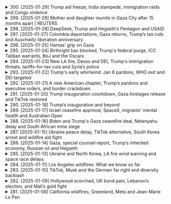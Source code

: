 <details>
<summary>300. [2025-01-29] Trump aid freeze, India stampede, immigration raids and Congo violence</summary><br>

<a href="https://www.youtube.com/watch?v=5HPCcpWwYb0" target="_blank">
    <img src="https://img.youtube.com/vi/5HPCcpWwYb0/maxresdefault.jpg" 
        alt="[Youtube]" width="200">
</a>

# Trump aid freeze, India stampede, immigration raids and Congo violence

### 文章重點整理

#### 1. 美國國際援助凍結影響
- **內容**：美國總統唐納德·特朗普下令停止大部分對外援助，導致緬甸泰國邊境為十萬難民提供醫療服務的中心於當週五關閉。
- **影響**：泰國官員被迫將病情最嚴重的患者轉移到其他設施。

#### 2. 美國邊境 immigration enforcement 加強
- **內容**：
  - 美國-immigration and Customs Enforcement (ICE) 的拘捕行動激增，每日拘捕人數達1,200人，為2024年平均值的近三倍。
  - 行動目標為有犯罪記錄的個人，但若在執法過程中遇到其他非法移民，也會一並拘押。
- **背景**：此政策㿠佛是特朗普政府加大邊境管控的一部分。

#### 3. 武器禁運致民主共和國剛果局勢緊張
- **內容**：
  - M23叛軍在民主共和國剛果東部城市戈馬機場發動突擊，控制該地點，威脅到人道救援物資輸送。
  - 此次行動為十年來最大規模的武力 escalation。
- **背景**：叛亂根源可追溯至盧旺達大屠殺及其對剛果礦產資源的爭奪。

#### 4. 經濟政策與金融市場反應
- **內容**：
  - 美聯儲（FED）密切關注特朗普政策對經濟的影響，特別是其移民和貿易政策可能對勞動力市場和整體經濟造成的限制。
- **焦點**：金融市場特別是債市投資者開始警惕特朗普政策的潛在衝擊。

#### 5. 國際援助與人道主義影響
- **內容**：
  - 美國決定停止大部分國際援助，導致多個國家的人道主義項目受阻。
  - 尤其是為緬甸難民所提供服務的機構被迫關閉，進一步加重當地醫療資源壓力。

#### 6. 盧旺達與剛果的邊境衝突
- **內容**：
  - 剛果政府指控盧旺達總統卡加梅支持M23叛軍，企圖通過代理戰爭來影響剛果政局。
  - 聯合國專家指出叛軍裝備包括先進導彈和電子幹擾設備，暗示有外部國家介入。
- **反應**：盧旺達政府否認指控，強調其政策為和平與安全。

#### 7. 紐約市 immigration raid 的視頻證據
- **內容**：
  - 移民局長克裏斯託弗·溫恩在X平臺上發布視頻，展示 Bronx 地區拘捕一名犯罪嫌疑人的經過。
  - 視頻展示了ICE行動的具體實況，引起移民權益團體的高度關注。

#### 8. 經濟 podcast 推薦
- **內容**：
  - 推薦收聽Reuters Econ World Podcast，探討 Wall Street債券市場如何制衡特朗普政策。
- **焦點**： bond vigilantes（債市監督者）的監督角色在當前政治經濟形勢下的重要性。

### 總結
本文主要圍繞美國政府近期的重大政策行動及其國際影響展開，涵蓋移民 enforcement、國際援助停止、邊境安全、剛果內戰等多個方面。文章強調了這些政策對人道主義、邊境管控、經濟市場以及國際關係的複雜影響。
</details>

<details>
<summary>299. [2025-01-28] Mother and daughter reunite in Gaza City after 15 months apart | REUTERS</summary><br>

<a href="https://www.youtube.com/watch?v=Ug_s55phSIY" target="_blank">
    <img src="https://img.youtube.com/vi/Ug_s55phSIY/maxresdefault.jpg" 
        alt="[Youtube]" width="200">
</a>

# Mother and daughter reunite in Gaza City after 15 months apart | REUTERS

### 小芻節整理

#### 1. 感情表達
- **對家人的思念**：強調對家人的思念之情，尤其是對 granddaughter 的牽掛，擔心她可能已經忘記自己。
- **對離開北地的悔恨**：表達了對離開北地前往南地的後悔，並希望能夠早日回歸。

#### 2. 生活狀況
- **流離失所**：目前居住在帳篷中，生活條件艱苦。
- **等待期間的煎熬**：花了15個月時間等待離開南地，過程中感到極度煎熬。

#### 3. 家庭與財產狀況
- **家宅完好**：雖然經歷了戰爭和破壞，但家宅仍然 intact。
- **家屬仍在北地**：家人、姐妹和其他親戚仍留在北地，等待團聚。

#### 4. 憃志因素
- **通信困難**：因缺乏互聯網等通訊設施，無法與 granddaughter 聯繫，增加了思念之苦。
- **對上帝的感恩**：雖然生活艱辛，但仍感恩家人的安全存活。

### 總結
文章主要表達了作者在戰亂中流離失所的痛苦與煎熬，尤其是對於家人和故土的思念。同時也反映了通信困難帶來的心靈孤寂，以及對上帝的虔誠感激之情。
</details>

<details>
<summary>298. [2025-01-28] DeepSeek, Trump and Hegseth’s Pentagon and USAID</summary><br>

<a href="https://www.youtube.com/watch?v=GtwxnpBFMN4" target="_blank">
    <img src="https://img.youtube.com/vi/GtwxnpBFMN4/maxresdefault.jpg" 
        alt="[Youtube]" width="200">
</a>

# DeepSeek, Trump and Hegseth’s Pentagon and USAID

### AI 技術突破與市場影響

- **深度求索（DeepSeek）的影響**  
    - 一家中國人工智慧startup發布了一系列AI模型，其性能在某些方面超越了OpenAI和Google等更大、資金更充裕的公司。
    - 使用低價 Nvidia GPU 和不足600萬美元的成本開發出高性能模型（如V3模型），挑戰了市場對高成本AI研發的傳統認知。
    - 促使Nvidia市值一天內蒸發5,400億美元，突顯了其在AI芯片領域的潛在風險。

- **美國政策動態**

  - **人事變動與軍事政策**  
      - 新任防長Pete T..Hex正式履職，強調內部文化改革，特別是在 다양성, 평등 및포용（DEI）方面。 
      - 表現出對陸軍少將General Brown的尊重，並未立即撤換其職務。
      - 宣布恢復因COVID-19指令牌除隊伍的士兵職位，展現了 administration 在人事政策上的保守姿態。

  - **外交與外援政策**  
      - 美國國際開發署（USAID）下令60名staff 暫時休假，警告員工需遵守「美國優先」政策，否則將面臨紀律處分。
      - 全球外援計劃被凍結，僅保留糧食緊急援助等少數豁免項目。
      - 以色列、埃及和外軍融資計劃獲得特赦，反映了外交策略的側重。

- **地緣政治與區域焦點**

  - **中東局勢**  
      - 一名沙特王子涉嫌在義大利謀殺案件引發國際關注，促使沙烏森交出其私人飛機供調查。
      - 羅馬警方正在搜查該王子位於羅馬的住所，事件可能對沙特與意大利關係造成影響。

- **其他要聞**

  - **遊戲開發**  
      - Reuter推出了一款模擬「舒適遊戲」的互動體驗，強調其輕鬆、_Constructive_ nature。
      - 研究指出，《舒適遊戲》有助於紓解壓力和焦慮，吸引了希望放鬆的玩家。

### 總結

深度求索的崛起挑戰了AI研發的成本結構，引發市場對科技巨頭的重新評估。美國行政當局在人事、外交和外援政策上的調整，凸顯了「美優先」戰略的具體落實方式。中東的外交危機則展示了地緣政治中的潛在風險，而舒適遊戲的文化現象則為數位娛樂提供了一個新方向。
</details>

<details>
<summary>297. [2025-01-27] Colombia deportations, Gaza returns, Trump’s tax cuts and Auschwitz liberation anniversary</summary><br>

<a href="https://www.youtube.com/watch?v=sxS-Pq_trIY" target="_blank">
    <img src="https://img.youtube.com/vi/sxS-Pq_trIY/maxresdefault.jpg" 
        alt="[Youtube]" width="200">
</a>

# Colombia deportations, Gaza returns, Trump’s tax cuts and Auschwitz liberation anniversary

### 美國與哥倫比亞貿易協議
- **背景**：美國威脅對哥倫比亞開徵懲罰性關稅，理由是其未能充分保護美國知識產權。
- **結果**：哥方同意修改法律並提升執法力度，雙方避免了 tariff 爭端。

### 美國共和黨稅改計畫
- **核心內容**：
  - 計劃延續2017年的 tax cuts，總成本估計超過4兆美元。
  - 包括取消小費、加班費及社會安全息金的納稅義務。
- **挑戰**：需籌措資金，可能涉及削減醫療icaid等社會支出，引發保守派內部分歧。

### 戴 IEntity 解放紀念
- **活動概況**：
  - 紀念會於80周年之際舉行，多位世界領導人出席。
  - 以色列總理缺席，因其擔心國際刑事法院的逮捕令。
  - 俄羅斯因烏克rai-war relations未受邀。
- **焦點**：倖存者將分享證詞，而非政客發表演講。

### 洛杉磯野火後續影響
- **問題**：
  - 火災導致大量房屋倒塌，擔心雨水攙雜 asbestos等有毒物質。
  - 居民面臨新的健康風險。

---

此整理涵蓋了國際貿易、稅改政策、歷史紀念及公共安全等多個方面。
</details>

<details>
<summary>296. [2025-01-25] Hamas’ grip on Gaza</summary><br>

<a href="https://www.youtube.com/watch?v=QywfoCDdbkw" target="_blank">
    <img src="https://img.youtube.com/vi/QywfoCDdbkw/maxresdefault.jpg" 
        alt="[Youtube]" width="200">
</a>

# Hamas’ grip on Gaza

### 小節一：以色列與沙特阿拉伯的關係及潛在影響

1. ** normalization prospects**: 
   - 以色列和沙特阿拉伯之間的正常化談判在2023年10月7日襲擊之前有所升溫，但該事件可能對這些談判產生了影響。雙方關係的發展將取決於美國新政府的外交策略，尤其是特朗普的行動。
   - 沙特阿拉伯支持建立一個巴勒斯坦國家，並將其作爲與以色列正常化的條件之一，這表明沙特在推動地區和平進程中的關鍵作用。

2. **地緣政治考量**:
   - 10月7日事件可能被視爲阻止以色列和沙特關係進一步發展的嘗試。該事件或許旨在保持巴勒斯坦問題在國際議程上的重要性。
   - 未來的進展將取決於特朗普政府的外交政策，特別是其與沙特阿拉伯的關係以及如何平衡各方利益。

### 小節二：加沙地帶的人道主義危機及重建挑戰

1. **人道主義援助**:
   - 每日約需600輛卡車運輸物資至加沙地帶以滿足基本需求。儘管聯合國和其他國際組織正在努力協調援助，但實際進展仍受限。
   - 在戰爭期間和之後，人道主義機構與哈馬斯的接觸持續進行，因爲沒有其他可行的選擇來確保援助到達需要的人手中。

2. **重建與治理**:
   - 重建加沙地帶無法繞開哈馬斯政府。國際社會承認這一點，並繼續與其合作以確保援助的有效分發。
   - 哈馬斯正在重組其力量，包括招募新成員以彌補戰爭中的損失，這可能影響未來的政治動態。

### 小節三：兩州解決方案的前景

1. **當前僵局**:
   - 以色列和加沙地帶的衝突雙方均拒絕接受兩國解決方案。目前的停火協議僅是暫時緩解緊張局勢，並未解決根本問題。
   - 兩國方案的實現似乎遙遙無期，除非出現重大外交突破或地區力量介入調解。

2. **外部勢力的角色**:
   - 美國和沙特阿拉伯在推動兩國解決方案方面扮演關鍵角色。美國的新政府將決定是否繼續支持該計劃，並如何與盟友協調行動。
   - 沙特的立場可能爲巴勒斯坦國家地位提供支持，但以色列對此表示反對，導致雙方關係緊張。

### 小節四：哈馬斯的現狀及其影響

1. **軍事和政治重組**:
   - 哈馬斯在戰爭中遭受重大損失後，正在招募新成員以恢復實力。這表明其意圖繼續抵抗，並可能對未來的地區穩定構成威脅。
   - 哈馬斯與國際組織的合作集中在人道主義援助的協調上，但其政治立場並未改變。

2. **加沙地帶的未來治理**:
   - 在缺乏明確政治解決方案的情況下，哈馬斯將繼續控制加沙地帶。任何重建努力都需要與其合作，這可能限制國際社會在該地區的影響力。
   - 哈馬斯與以色列及國際組織的關係將直接影響地區人道主義狀況和長期和平進程。

### 小節五：未來展望與關鍵因素

1. **美國新政府的作用**:
   - 特朗普的外交政策將成爲推動地區和解的關鍵。其與沙特阿拉伯的關係以及對巴勒斯坦問題的態度將決定未來的外交動向。
   - 美國可能需要在支持以色列安全需求與促進巴勒斯坦國家地位之間尋求平衡。

2. **國際社會的角色**:
   - 聯合國和其他國際組織將繼續在人道主義援助和調解衝突中發揮關鍵作用。其協調努力將直接影響加沙地帶的穩定與發展。
   - 歐盟、美國及其他第三方勢力需共同努力，推動地區和平進程，並確保人道主義需求得到滿足。

3. **潛在風險與挑戰**:
   - 如果以色列和沙特阿拉伯的正常化進程受阻，可能引發新的地區緊張局勢。同時，哈馬斯的持續抵抗可能導致加沙地帶的長期不穩定。
   - 兩國解決方案能否實現取決於各方是否願意進行妥協，並接受國際社會的調解。

### 總結

當前，以色列、沙特阿拉伯與巴勒斯坦之間的關係處於複雜而敏感的狀態。儘管存在人道主義危機和重建挑戰，但地區和平進程仍面臨諸多障礙。美國新政府的外交政策將是推動或阻礙這一進程的關鍵因素。只有通過多邊合作與國際協調，才能爲該地區帶來持久的和平與發展。
</details>

<details>
<summary>295. [2025-01-24] Birthright ban blocked, Trump's federal purge, ICC Taliban warrants, BoJ and the Oscars</summary><br>

<a href="https://www.youtube.com/watch?v=7nBTL-nmFWo" target="_blank">
    <img src="https://img.youtube.com/vi/7nBTL-nmFWo/maxresdefault.jpg" 
        alt="[Youtube]" width="200">
</a>

# Birthright ban blocked, Trump's federal purge, ICC Taliban warrants, BoJ and the Oscars

### 經濟與政治

- **貿易威脅與反應**  
  - 加拿大因美國總統特朗普的貿易威脅和將加拿大形容為「第51州」的言論，激發了國內民族主義情緒。  
  - 一名創業者設計了一頂印有「加拿大不容出售（Canada is not for sale）」字樣的帽子，銷售量達到數萬頂。

### 法律與司法

- **國際刑事法院發出逮捕令**  
  - 國際刑事法院（ICC）檢察官申請逮捕塔利班兩名領導人，指控他們自2021年阿富汗被塔利班接管後，涉嫌犯下針對女性和兒童的迫害罪行。  
  - 此為 ICC 18年調查以來首次公開尋求逮捕令，焦點放在性別迫害上，特別是針對婦女和女孩的犯罪。

### 文化與娛樂

- **奧斯卡提名**  
  - 西班牙語音樂電影《艾米麗婭》（Amelia）領跑，共獲得13項提名。  
  - 其他獲獎影片包括《悲慘世界》和《醜聞》，各獲10項提名。  
  - 尼可ôle·基德曼和安吉妮拉·朱利因主演的電影未入圍而被視為重大遺珠。

- **Netflix與奧斯卡**  
  - Netflix尚未贏得最佳影片獎，過去曾有《羅馬》和《愛爾蘭人》等作品入圍。  
  - 一些電影界人士對Netflix的.streaming模式持保留態度，認為其限時影院放映策略可能影響公信力。

### 社會與環境

- **洛杉磯大火與奧斯卡舉辦**  
  - 洛杉磤 wildfires肆虐，影響了好萊塢的慶祝活動，但 academy 設定仍然按計劃舉行。  
  - 組織方強調希望展示電影工業的韌性，並向外界傳達洛杉磯和影業將復甦的信息。

### 其他

- **土耳其政治動態**  
  - 土耳其總理耶iller警告稱，若瑞典加入北約，土可能恢復對德國的武器供應禁令。  
  - 此舉可能加劇土耳其與西方盟友之間的緊張局勢。

- **俄羅斯能源制裁**  
  - 美聯邦政府宣布禁止美國企業與俄羅斯石油公司Rosneft及其子公司進行交易，進一步限制俄羅斯石油出口能力。
</details>

<details>
<summary>294. [2025-01-23] New LA fire, Davos and DEI, Trump's immigration threats, tariffs-for-tax cuts and Syria’s police</summary><br>

<a href="https://www.youtube.com/watch?v=T-mMIrn3E8c" target="_blank">
    <img src="https://img.youtube.com/vi/T-mMIrn3E8c/maxresdefault.jpg" 
        alt="[Youtube]" width="200">
</a>

# New LA fire, Davos and DEI, Trump's immigration threats, tariffs-for-tax cuts and Syria’s police

### 標題：每日 headline 經濟、政治與社會焦點（日期）

---

#### [1. 國際貿易與稅制改革]
- 美國特朗普政府擬擴大使用關稅作為籌措資金手段，以延長新聞 tax cuts。
- 商業界與共和黨議員對此措施反應分歧，部分擔心可能影響消費市場。

#### [2. 中東局勢：敘利亞與黎巴嫩]
- 敘利亞新當局試圖填補安全真空，重新建構警察部隊，並融入伊斯蘭教導以提升道德。
- 黎巴嫩安全部門打擊isis，成功逮捕一批嫌疑人，展現反恐決心。

#### [3. 同性婚姻與動物權利]
- 泰國成為東南亞首個合法承認同性婚的國家，預計將有近千對カップル登記結婚。
- 美國科羅拉多州法院裁定動物無資格提起訴訟要求釋放，五頭非洲象需留在該州動物園。

#### [4. 司法與法律案件]
- 美國最高法院駁回動物權利團體的訴訟，否認動物具有人權地位。
- 俄羅斯經濟問題引人注目，消息人士透露普京對 wartime economy 的扭曲表示擔憂。

#### [5. 全球政治與安全]
- 反恐行動：黎巴嫩安全部門成功逮捕isis嫌疑人，展現打擊恐怖主義的決心。
- 司法改革：敘利亞新當局試圖通過伊斯蘭教導重塑警察部隊的道德與正義感。

#### [6. 經濟與金融]
- 特朗普政府擬擴大關稅使用範圍，以籌措資金延長 tax cuts，引起商界和議員的不同反應。
- 俄羅斯經濟因wartime扭曲受到普京關注，凸顯其對經濟穩定的憂慮。

---

### [7. 社會與文化]
- 泰國實現歷史性突破，成為東南亞首個承認同性婚的國家，展現社會 progressive 進步。
- 美國科州法院裁定動物無資格提起訴訟，五頭非洲象仍需留在動物園。

---

此整理涵蓋了當天的關鍵事件，強調各領域的最新發展與挑戰。
</details>

<details>
<summary>293. [2025-01-22] Trump's early whirlwind: Jan 6 pardons, WHO exit and DEI targeted</summary><br>

<a href="https://www.youtube.com/watch?v=JLAOwhATHng" target="_blank">
    <img src="https://img.youtube.com/vi/JLAOwhATHng/maxresdefault.jpg" 
        alt="[Youtube]" width="200">
</a>

# Trump's early whirlwind: Jan 6 pardons, WHO exit and DEI targeted

### 美國政治與社會事件

#### 特朗普政府行動與爭議

- **January 6th 事件後續影響**  
  - 美國海岸警衛隊女司令官琳達·法根因領導力問題被解職，有報道稱其關注多樣性、公平性和包容性（DEI）是原因之一。
  - 特朗普籤署行政命令，限制聯邦機構的DEI計劃，可能對承包商和教育機構產生影響。

- **退出世界衛生組織**  
  - 美國宣布退出世界衛生組織（WHO），此舉引發全球健康專家擔憂，認爲這將削弱全球公共衛生應對能力，並可能影響美國自身在疫情中的響應。
  - 美國需提前一年通知並支付費用才能正式離開，期間全球健康領導者試圖說服特朗普政府改變決定。

#### 國際與公共衛生

- **全球健康的挑戰**  
  - 美國退出WHO可能導致全球健康項目資金減少，影響疾病防控和衛生應急響應。
  - WHO高度依賴美國資助，尤其是針對艾滋病毒、結核病等項目的資金支持可能受到威脅。

### 政治動態與公衆輿論

#### 特朗普的支持率

- **特朗普的支持率上升**  
  - 根據路透社-皮尤民調，特朗普上任初期的支持率爲47%，高於其第一任期內的大部分時間。
  - 這一現象可能與其近期的政策行動和言論有關。

### 總結

以上整理涵蓋了當前美國政治和社會的主要事件及其影響，包括政府決策、國際關係變化以及公衆輿論動態。
</details>

<details>
<summary>292. [2025-01-21] A new American chapter, Trump’s pardons and executive orders, and border crackdown</summary><br>

<a href="https://www.youtube.com/watch?v=69N3MfFjZ2I" target="_blank">
    <img src="https://img.youtube.com/vi/69N3MfFjZ2I/maxresdefault.jpg" 
        alt="[Youtube]" width="200">
</a>

# A new American chapter, Trump’s pardons and executive orders, and border crackdown

### 經濟與市場反應

1. **貨幣市場波動**  
   - 投資者對特朗普再次出任總統的預期已成為現實，導致貨幣市場出現波動。  
   - 特朗普的 inaugural speech 中未提及 tariff 脅，	initially 誤導投資者，但隨後宣布對加拿大和墨西哥徵收 25% 的關稅，引發 currency 的大幅波動。

2. **邊境政策影響**  
   - 美國 Customs and Border Protection (CBP) 已暫停「cbp1」程序，該程序允許在墨西哥的移民預約合法入境並申請庇護。  
   - 此舉導致大量移民措手不及，擔心未來的處境不 clarity。

### 政治與政策

1. **邊境危機宣佈**  
   - 特朗普宣佈美國墨西哥邊境進入國家緊急狀態，並立即開始實施限制移民措施。  
   - 此舉引發對移民政策和邊境安全的廣泛討論。

2. **赦免與 pardons**  
   - 維生素拜登在卸任前頒布了一系列 pardon，包括針對特朗普政府可能的報復行動中涉及的人物，如拜登家族成員及 January 6 調查委員會成員。  
   - 特朗普批評此舉，並暗示將採取反制措施。

3. **行政命令與政策調整**  
   - 特朗普簽署行政命令，暫緩 TikTok 禁令 75 天，並指示研究其安全問題。  
   - 馬斯克的 hand gesture 在 inauguration 式中引發爭議，被批評為納粹主義的象徵。

### 國際反應

1. **俄中領導人會晤**  
   - 俄羅斯總統普京與中國國家主席習近平舉行 video call，討論進一步深化雙邊戰略合作。  

2. **其他國際事項**  
   - 巴勒斯坦人在加沙地帶的 rubble 中搜尋遺體，屍體可能受污染，影響救援工作。  
   - 英國王室プリンス・ハリーが、ローレンス・ルーモアック社に対して illegal activities を行ったとする訴訟の初公聞を開く。

### 技術與創新

1. **TikTok 與技術政策**  
   - 特朗普行政命令的發布，顯示政府對科技平臺的持續關注，特別是數據安全和國安問題。  

2. **馬斯克的手勢爭議**  
   - 馬斯克在就職典禮上的手勢被批評為政治敏感，引發輿論 논란。

### 經濟與貿易

1. **邊境政策的經濟影響**  
   - 民政策的突然變更可能對墨西哥和美國邊境地區的經濟活動造成短期衝擊。  

2. **市場反應**  
   - 投資者對特朗普政府的政策持謹慎態度，特別是其貿易保護政策可能引發的國際摩擦。
</details>

<details>
<summary>291. [2025-01-20] Trump inauguration countdown, Gaza hostages release and TikTok restored</summary><br>

<a href="https://www.youtube.com/watch?v=3umwHhGjCnI" target="_blank">
    <img src="https://img.youtube.com/vi/3umwHhGjCnI/maxresdefault.jpg" 
        alt="[Youtube]" width="200">
</a>

# Trump inauguration countdown, Gaza hostages release and TikTok restored

### 重點整理

---

#### 1. **TikTok 美國業務恢復**
- **背景**：美國政府曾要求 TikTok 在2021年1月19日前將應用程序出售給美國公司，否則將面臨禁令。
- **進展**：
  - 特朗普政府在最後時刻宣布延長截止日期至3月4日，並允許 TikTok 恢復在美國的運營。
  - TikTok CEO 羅永浩計劃出席特朗普的就職典禮。
- **爭議**：此舉引發保守派共和黨人的不滿，認爲對華政策過於寬鬆。

---

#### 2. **特朗普及其家族進軍加密貨幣**
- **動態**：
  - 特朗普推出了自己的加密貨幣「Trump Digital Token」，市場價值已超過110億美元。
  - 米拉納·特朗普也推出了自己的加密貨幣，市值接近20億美元。
- **影響**：此舉引發了加密社區的擔憂，認爲這可能削弱傳統加密貨幣的嚴肅性。

---

#### 3. **Costco 工人投票支持全國大罷工**
- **情況**：
  - Costco 的 Teamsters 工會在全美範圍內投票決定發起罷工，以推動新合同談判。
  - 目前正在進入最後階段的協商，最終期限爲1月31日。
- **影響**：罷工可能導致供應鏈中斷，對零售行業造成衝擊。

---

#### 4. **哥倫比亞內亂**
- **衝突升級**：
  - 政府與 ELN（民族解放軍）之間的和平談判破裂，導致至少80人死亡，數千人流離失所。
  - ELN 指控前 FARC 反叛軍成員重新武裝。
- **影響**：局勢惡化可能進一步威脅哥倫比亞的社會穩定。

---

#### 5. **美國野火受災者放棄重建**
- **挑戰**：
  - 加利福尼亞州的野火災後倖存者因有毒灰燼和高昂的重建成本而選擇放棄重建家園。
- **影響**：這可能導致當地經濟長期受損，社區結構發生變化。

---

### 總結
以上內容涵蓋了當前美國及國際社會的主要熱點事件，包括科技、政治、經濟和社會等多個領域。
</details>

<details>
<summary>290. [2025-01-18] Trump’s inauguration and beyond</summary><br>

<a href="https://www.youtube.com/watch?v=-HMAVqppuIE" target="_blank">
    <img src="https://img.youtube.com/vi/-HMAVqppuIE/maxresdefault.jpg" 
        alt="[Youtube]" width="200">
</a>

# Trump’s inauguration and beyond

### 1. 羅姆尼世界ニュースの番組內容概要  
- 番組は、ワシントンDCでのトランプ前大統領の動向を中心に、米國政治の最新ニュースを網羅的に報道する。  
- トラックターとメディアとの関係、共和黨の將來、政策予測など幅広いテーマを取り上げる。  
- 収録はスタジオ內で行われ、番組終盤には出演者からのメッセージや 앞으로の展望が語られる。  

### 2. トラックター再選後の政策と予測  
- トラックターが再選後は、自由度が増し、より大膽な政策を打ち出す可能性がある。  
- 社會保障制度（ソーシャルセキュリティーやメディケア）の改変に制限される一方、移民政策や経済対策での強硬姿勢が予想される。  
- トラックターの後継者選びも重要で、副大統領や共和黨候補者の動向が注目される。  

### 3. ブームのホテル売卻と今後について  
- トラックターが所有していたワシントンDCのホテル（舊トランプインターナショナルホテル）は売卻されたことで、マaga支持者にとって重要な拠點を失った。  
- 現在は「waldorf astoria」として運営され、トラムpraの訪問が制限される見込みがある。  
- トラックター側がホテルの権利を再取得する可能性も浮上している。  

### 4. トラックターとメディアの関係  
- トラックターはメディアに対して敵対的な姿勢をとり、ネガティブ報道を行うOutletへの報復やアクセス制限をちらつかせている。  
- メディア側は 사실に基づいた報道に努め、トランプ政権の政策とその影響を公正に伝える責務を擔うとしている。  
- 白_hotルームの再編が行われれば、保守メディアへの傾斜が加速する可能性がある。  

### 5. トラックターと共和黨の將來  
- トラックターは共和黨の中心的存在であり、今後の政策や候補者の選定に多大な影響を及ぼすと予測される。  
- トラックター自身の健康狀態や支持基盤の維持が課題だが、彼の政治的影響力は依然として大きい。  
- 共和黨內部では(trackle派と他の勢力との対立も深刻化する見込みがある。
</details>

<details>
<summary>289. [2025-01-17] Israel ceasefire approval, SpaceX, migrants’ mental health and Australian Open</summary><br>

<a href="https://www.youtube.com/watch?v=lYkHov42YK8" target="_blank">
    <img src="https://img.youtube.com/vi/lYkHov42YK8/maxresdefault.jpg" 
        alt="[Youtube]" width="200">
</a>

# Israel ceasefire approval, SpaceX, migrants’ mental health and Australian Open

### 一、極端暴力對移民的影響
- **問題 severity**: 濰南移民遭受了極為嚴重的身體和性別暴力，包括強姦、毴殘和敲詐等行為。
- **案件未報告**: 大部分案件因Fear of Retribution或其他原因未被報導，導致數據 scarce。
- **受害者心理影響**: 受害者經常出現恐慌攻擊、心臟問題和其他身體反應，需要長期心理康復。
- **趨勢**: Doctors Without Borders指出，針對移民的暴力行為近年來有所增加，尤其是對女性和兒童。

### 二、澳網 tournament 經過與亮點
- **男子單打**: 年輕選手表現突出，包括青少年擊敗高種子選手（如巴西 Hal fona 擊敗André rublev）。
- **女子單打**: 最年長選手Laura Siegemund爆冷擊敗第五種子Shen Chin-Wen。
- **焦點對決**:
  - Novak Djoković爭取第25個大滿貫冠軍，將成為歷史上最成功的網球選手。
  - Naomi Osaka的回歸表現令人期待，希望她能重現以往高峯狀態。

### 三、_podcast 推薦與資源
- **特別節目**: 即將發布的Donald Trump就職典禮專集，探討活動本身及後續影響。
- **資源**: 更多新聞報導請訪問reuters.com或Reuters應用程式。
- **訂閱提示**: 在喜歡的播客平臺上關注以獲取最新更新。

### 四、總結
本期節目涵蓋了移民暴力問題和澳網 tournament 的最新發展，並提供相關資源供聽眾進一步探索。
</details>

<details>
<summary>288. [2025-01-16] Biden and Trump's Gaza ceasefire deal, Netanyahu delay and South African mine siege</summary><br>

<a href="https://www.youtube.com/watch?v=I4dgqsOv_ys" target="_blank">
    <img src="https://img.youtube.com/vi/I4dgqsOv_ys/maxresdefault.jpg" 
        alt="[Youtube]" width="200">
</a>

# Biden and Trump's Gaza ceasefire deal, Netanyahu delay and South African mine siege

### 國際新聞重點整理

#### 中東局勢
- **以色列與伊朗衝突升級**：以色列對敘利亞境內的伊朗軍事目標發動空襲，導致多名伊朗革命衛隊成員喪生。
- **地區緊張加劇**：此次襲擊引發了中東地區的高度關注，各方可能採取進一步行動以應對局勢變化。

#### 經濟動態
- **美國股市表現強勁**：受通脹數據低於預期以及多家大型銀行財報強勁的推動，華爾街主要股指觸及歷史新高，顯示市場對特朗普政府經濟政策的信心增強。
- **全球經濟風險**：世界經論壇報告指出，2025年最顯著的風險將是武裝衝突，反映了全球治理和國際合作面臨的挑戰。

#### 政治與政策
- **美國政治動向**：
  - 特朗普考慮發布行政命令，延遲對TikTok的禁令執行，顯示其在社交媒體監管問題上的靈活性。
  - 司法 nominee承諾不根據政治立場使用司法資源，強調公正執法的重要性。
- **南非法礦事故處理**：政府採取嚴厲措施打擊非法採礦活動，引發礦工及其家屬的強烈反應和法律訴訟。

#### 社會與人道主義
- **美國山火風險**：洛杉磯地區因極端天氣條件，野火風險持續存在，提醒公衆需做好防範準備。
- **南非法礦救援**：超過70名礦工被救出，但仍有多具遺體發現。政府表示將持續打擊非法採礦行爲，但行動引發爭議。

#### 全球熱點
- ** Davos經濟論壇展望**：2025年全球主要風險指向武裝衝突，凸顯國際社會在安全與合作方面面臨的挑戰。
- **TikTok禁令延遲可能性**：特朗普可能通過行政命令延緩對TikTok的禁令執行，顯示政策制定中的權宜考量。

### 總結
當前國際局勢複雜多變，涵蓋中東地緣政治、全球經濟展望、美國國內政策調整以及全球性挑戰如武裝衝突和非法採礦問題。各方需密切關注相關動態，並做好應對準備。
</details>

<details>
<summary>287. [2025-01-15] Ukraine peace delay, TikTok alternative, South Korea arrest and wildfire aid fight</summary><br>

<a href="https://www.youtube.com/watch?v=l0a8zh6yDuU" target="_blank">
    <img src="https://img.youtube.com/vi/l0a8zh6yDuU/maxresdefault.jpg" 
        alt="[Youtube]" width="200">
</a>

# Ukraine peace delay, TikTok alternative, South Korea arrest and wildfire aid fight

<start of response>

### 美國政治動態
- **內閣任命受質詢**  
  - 軍事長官人選佩特·莫納ahan在參議院聽證會上受到圍堵，被指控醉酒和發表種族主義言論。  
  - 其辯稱這些指控是針對他的政治抹黑，強調自己若獲任命將戒酒。  
  - 莫納ahan獲得共和黨議員珍妮·艾恩斯的支持。

- **加州野火救援款項爭議**  
  - 議會圍繞California wildfire災後援助展開辯論，共和黨籍-speaker Mike Johnson要求附加條件，指責州政府管理不善。  
  - 民主黨議員批評此舉政治化天災，強調救援撥款需 bipartisan 協作。  
  - 目前 FEMA 表示資金足夠應對當前需求，但若を通關仍需民主黨支持。

### 國際新聞
- **韓國前總統尹弌錬被逮**  
  - 因涉嫌叛亂及濫用職權，尹弌錬遭逮捕並接受調查，其支持者集結抗議，部分與警方發生衝突。  
  - 尹弌錬的 supporters 主要是 pro-Trump 羣體，期望美國總統-elect  Trump 援助。  

- **土耳其政局震蕩**  
  - 土耳其司法當局限制 Twitter 和 Instagram 使用，引發外界對政權濫用網絡管制的擔憂。  
  - 此舉被視為鞏固 Erdogan 政權的手段，國內反對聲浪持續升高。

### 經濟與商業
- **沃倫巴菲特的能源帝國**  
  - 沃倫巴菲特旗下的伯克希爾哈撒威公司經營美國最骯臟的燃煤電廠，並抵制更潔淨能源的要求。  
  - 儘管公司在可再生能源有所投資，但仍被指責未履行環保責任。

### 法律與司法
- **社交平臺管制爭議**  
  - 土耳其政府限制 Twitter 和 Instagram 的使用，被批評為壓制言論自由的舉措。  
  - 此措施可能進一步削弱土耳其民主制度，並影響國際形象。

<end of response>
</details>

<details>
<summary>286. [2025-01-14] Gaza, special counsel report, Trump’s inherited economy, Russian oil and Hegseth</summary><br>

<a href="https://www.youtube.com/watch?v=kkLgjDBECm0" target="_blank">
    <img src="https://img.youtube.com/vi/kkLgjDBECm0/maxresdefault.jpg" 
        alt="[Youtube]" width="200">
</a>

# Gaza, special counsel report, Trump’s inherited economy, Russian oil and Hegseth

### 文章重點整理

#### 1. 主要事件
- **制裁俄羅斯**：美國新制裁針對俄羅斯石油生產商及「幽靈艦隊」，目標是切斷俄羅斯爲烏克蘭戰爭提供資金的渠道。  
- **特朗普與普京會晤**：預計特朗普將利用這些制裁作爲與普京談判的籌碼，可能在會晤中提出解除制裁以換取俄方讓步。  
- **佩特·海克提名聽證會**：特朗普提名的五角大樓負責人候選人佩特·海克因爭議性言論和行爲受到參議員質詢。

#### 2. 次要事件
- **俄烏和平倡議**：特朗普致力於結束烏克蘭戰爭，並計劃停止對烏軍事援助，試圖通過與普京的談判實現這一目標。  
- **油價上漲影響**：美國制裁可能導致部分俄羅斯石油客戶轉向其他國家，進而推高全球油價，但通脹已開始緩解，消費者仍需承擔更高能源成本。  
- **海克的背景問題**：除提名聽證會外，海克過去在Fox News和退伍軍人組織中的行爲受到質疑，包括種族 remarks 和財務不當行爲指控。

#### 3. 背景與影響
- **制裁俄羅斯的目的**：通過限制俄羅斯石油出口和切斷資金來源，削弱其在烏克蘭戰爭中的持續能力。  
- **特朗普的外交策略**：利用即將卸任前的機會重塑美國對俄政策，尋求結束衝突並減少對烏援助，以提升自身政治形象。  
- **海克提名的政治影響**：若獲確認，海克可能推動五角大樓政策的變化，但其爭議性背景可能導致內部管理和決策受到質疑。

#### 4. 相關聲明或反應
- **特朗普團隊**：尚未直接回應制裁問題，但暗示這些措施可作爲談判籌碼。  
- **參議員回應**：民主黨預計將在海克聽證會上對其言論和行爲提出嚴厲質詢，強調其領導能力和道德標準的重要性。  

#### 5. 今後的展望/下一步行動
- **制裁執行情況**：觀察中國和印度等主要俄羅斯石油客戶的反應及尋找替代供應的情況。  
- **俄烏談判進展**：特朗普與普京的會晤結果將影響未來美俄關係及烏克蘭局勢的發展。  
- **海克提名結果**：聽證會後，參議院將決定其是否適合擔任五角大樓負責人，可能對美國國防政策產生重大影響。
</details>

<details>
<summary>285. [2025-01-13] Ukraine and North Korea, LA fire wind warning and space race delays</summary><br>

<a href="https://www.youtube.com/watch?v=xb9Ic5livJ4" target="_blank">
    <img src="https://img.youtube.com/vi/xb9Ic5livJ4/maxresdefault.jpg" 
        alt="[Youtube]" width="200">
</a>

# Ukraine and North Korea, LA fire wind warning and space race delays

### 消息來源整理：

#### 1. **藍色起源(New Glenn火箭)發射延誤**
   - 新格萊恩火箭(New Glenn)的首次亮相因技術問題而延遲一天。
   - 這是傑夫·貝佐斯(Jeff Bezos)旗下公司-blue origin-競逐衛星發射市場的重要一步。
   - SpaceX的Starship火箭目前尚未成功進行第七次測試，但也被安排在本周稍晚時間。

#### 2. **SpaceX與NASA的火星夢想**
   - 特朗普政府時期曾提出使用Starship進行人類火星探險，目標為2028年。
   - 這項任務面臨技術與時間上的挑戰。
   - NASA的阿耳忒彌斯計劃(artemis program)旨在利用月球作為前往火星的跳板。

#### 3. **烏克蘭侵入kremlimskiy山口(Krasnodar Kuban)地區**
   - 約翰·魯特琴科(John Luttrell)指出，烏kraine的此次行動可能是為提升談判籌碼。
   - 俄羅斯在2024年收復了更多土地，在戰事中取得優勢。
   - 可能於2025年開始的和平談判受此行動影響。

#### 4. **美國總統選舉與太空競賽**
   - 唐納德·特朗普(Donald Trump)的再次參選可能改變NASA的方向，強調火星探險。
   - NASA的SLS火箭未來定位與 SpaceX的Starship計劃如何並行仍待觀察。

#### 5. **印度果阿大壩事故**
   - 果阿州大壩倒塌，導致至少兩人喪生，數十人失蹤。
   - 這起事故引發對基礎設施安全的關注。

#### 6. **恆河點燈節(Mahakumbha Mela)**
   - 羅摩佳(Ramajai)報導，全球約200萬印度教徒參加恆河點燈節。
   - 朝聖者在寒冷的河水裡浸浴，象徵淨化與宗教虔誠。

### 總結：
以上消息涵蓋了太空探險、政治軍事動態、自然災害及大型宗教活動等多個層面，展示當前全球的重大事件與話題。
</details>

<details>
<summary>284. [2025-01-11] Los Angeles wildfires: What we know so far</summary><br>

<a href="https://www.youtube.com/watch?v=mI2umXmRfEE" target="_blank">
    <img src="https://img.youtube.com/vi/mI2umXmRfEE/maxresdefault.jpg" 
        alt="[Youtube]" width="200">
</a>

# Los Angeles wildfires: What we know so far

### 1. 主要災害事件：
- **地點**：加州洛杉磯附近的Malibu和Santa Monica山區。
- **規模**：大火肆虐數千畝土地，造成重大破壞。
- **影響範圍**：毀壞 Residential 山莊、商業設施及生態環境。

### 2. 火災帶來的主要影響：
- **居民家園破壞**：多戶民宅被燒燬，部分為名人豪宅，但也有許多普通家庭受災。
- **經濟損失重大**：估計為加州史上最嚴重的災難之一。
- **生態環境受威脅**：燒毀森林、野生動物棲息地及歷史建築。

### 3. 對洛杉磯市的影響：
- **旅遊景點破壞**：Malibu海灘的小漁 Shack 被燒燬，影響當地特色風光。
- **城市結構改變**：大火改變了該地區的地理面貌和生活方式。
- **心理影響**：居民面對家園被毀，感到悲痛和無助。

### 4. 對娛樂產業的影響：
- **拍攝地點可能移至他處**：災害或促使部分影視製作遷移到其他地方。
- **工作機會減少**：災區餐廳、景觀維護等工作崗位受損，造成經濟蕭條。

### 5. 社會層面的影響：
- **貧富差距顯現**：富裕名人較易重建家園，而普通居民則需更多援助。
- **人道主義關懷**：災害引發社會各界對受災者的關注與救援行動。

### 6. 將來展望：
- **城市復建挑戰**：重建需大量時間和資金，且需考慮未來抗火能力。
- **社區凝聚力量**：災後重建可能增進當地居民的團結合作。

### 總結：
本次大火不僅造成重大物質損失，也對生態、經濟及社會結構帶來深遠影響。洛杉磯市政府和居民將面臨復建與適應全新環境的重大挑戰。
</details>

<details>
<summary>283. [2025-01-10] TikTok, Musk and the German far right and diversity backlash</summary><br>

<a href="https://www.youtube.com/watch?v=W3XgXSRjJys" target="_blank">
    <img src="https://img.youtube.com/vi/W3XgXSRjJys/maxresdefault.jpg" 
        alt="[Youtube]" width="200">
</a>

# TikTok, Musk and the German far right and diversity backlash

### 歐洲政治  
- **馬斯克與德國右翼政黨afd**  
  - 馬斯克在社交媒體平臺X上採訪了afd的聯合領導人Alice Vidal，並稱其爲德國下一任總理的熱門人選。  
  - afd目前民調支持率第二，但其他政黨拒絕與其合作，因此Vidal難以組建執政聯盟。  
  - 官方擔心馬斯克的支持可能構成選舉幹預，因其擁有巨額資金和社交媒體影響力。  

### 美國政治與社會  
- **公司治理中的多樣性問題**  
  - 近年來，企業董事會中黑人成員的比例有所下降，儘管總體多樣性有所提高。  
  - 股東對ESG（環境、社會、治理）的關注可能轉移了部分對多樣性問題的重視。  

### 科技與社交媒體  
- **馬斯克與X平臺**  
  - 監管機構正在關注馬斯克在歐洲政治中的角色，特別是其在言論自由和潛在選舉幹預方面的立場。  

### 法律與監管  
- **德國 Tesla 工廠投資**  
  - 馬斯克的特斯拉在柏林附近建設大型工廠，進一步鞏固了其在歐洲市場的地位。  

### 其他國際新聞  
- **Jimmy Carter的遺產**  
  - 前總統吉米·卡特的國葬舉行，回顧了他的公共服務和人道主義貢獻。
</details>

<details>
<summary>282. [2025-01-09] Hollywood scorched, UK bond pain, Lebanon’s election, and Mali’s gold fight</summary><br>

<a href="https://www.youtube.com/watch?v=3bR5spRrbns" target="_blank">
    <img src="https://img.youtube.com/vi/3bR5spRrbns/maxresdefault.jpg" 
        alt="[Youtube]" width="200">
</a>

# Hollywood scorched, UK bond pain, Lebanon’s election, and Mali’s gold fight

### 要點整理

#### 1. 美國加州發生大規模山火
- **主要事件**：美國加州多地遭受嚴重山火侵襲，過火面積已超過20萬英畝，導致大量居民撤離和基礎設施損毀。
- **影響**：
  - 居民生活受到嚴重影響，多人失去家園。
  - 環境污染加劇，空氣質量顯著下降。
  - 消防資源緊張，多州消防人員馳援。

#### 2. 以色列與哈馬斯衝突升級
- **主要事件**：加沙地帶衝突持續，以色列對哈馬斯目標發動空襲，雙方傷亡人數不斷攀升。
- **影響**：
  - 地區安全形勢惡化，人道主義危機加劇。
  - 國際社會呼籲停火，但短期內和平前景渺茫。

#### 3. 歐盟與英國就漁業權益達成新協議
- **主要事件**：歐盟與英國在漁業權益問題上達成臨時協議，緩解了雙方的貿易緊張關係。
- **影響**：
  - 英國脫歐後的經濟不確定性有所降低。
  - 雙方未來合作有望加強，特別是在綠色能源領域。

#### 4. 中國宣布碳達峯和碳中和目標
- **主要事件**：中國政府提出在2030年實現碳排放峯值，並在2060年前達到碳中和的目標。
- **影響**：
  - 推動國內產業結構調整，促進綠色經濟發展。
  - 增強國際氣候合作，提升中國在全球環境治理中的影響力。

#### 5. 俄羅斯與烏克蘭邊境局勢緊張
- **主要事件**：俄烏邊境地區軍事對峙加劇，雙方均加強軍備部署，引發國際關注。
- **影響**：
  - 歐洲安全架構受到挑戰。
  - 能源市場波動加劇，特別是在天然氣供應方面。

#### 6. 美國對中國半導體產業實施新制裁
- **主要事件**：美國宣布對中國的半導體行業實施更嚴格的出口管制，限制高端芯片和技術的供應。
- **影響**：
  - 打擊中國高科技產業發展，延緩其技術進步。
  - 可能引發全球科技供應鏈調整。

#### 7. 聯合國氣候峯會達成多項共識
- **主要事件**：聯合國氣候變化大會上，各國就加強減排目標和氣候變化行動達成一致。
- **影響**：
  - 推動全球向低碳經濟轉型。
  - 增強國際合作應對氣候變化的決心。

#### 8. 美聯儲加息政策引發市場波動
- **主要事件**：美聯儲宣布提高基準利率以抑制通貨膨脹，導致全球金融市場出現劇烈波動。
- **影響**：
  - 全球股市承壓下跌，投資者信心受挫。
  - 多國面臨貨幣政策調整壓力。

#### 9. 巴西總統選舉初步結果公布
- **主要事件**：巴西大選計票工作接近尾聲，現任總統博索納羅與左翼候選人盧拉展開激烈競爭。
- **影響**：
  - 巴西國內政治格局可能發生變化。
  - 對全球大宗商品市場（如大豆）產生重要影響。

#### 10. 疫苗研發取得新進展
- **主要事件**：多國研究人員宣布在新冠疫苗研發領域取得突破，新型疫苗展現更高的有效性和更廣的保護範圍。
- **影響**：
  - 提高全球防疫能力，減少疫情對經濟和社會的影響。
  - 加速全球經濟復甦進程。
</details>

<details>
<summary>281. [2025-01-08] California wildfires, Greenland, Meta and Jean-Marie Le Pen</summary><br>

<a href="https://www.youtube.com/watch?v=85IK1weobHI" target="_blank">
    <img src="https://img.youtube.com/vi/85IK1weobHI/maxresdefault.jpg" 
        alt="[Youtube]" width="200">
</a>

# California wildfires, Greenland, Meta and Jean-Marie Le Pen

### 火災肆虐洛杉磯  
- **事件**：洛衫磯發生重大火災，影響範圍廣泛。  
- **影響**：多個地區受災，居民疏散，交通中斷。  
- **應對措施**：消防部門全力搶救，地方政府宣布進入緊急狀態。  

### Meta調整內容審查政策  
- **決定**：Meta宣佈停止美國市場的第三方事實核查計劃，改採社區評論模式。  
- **原因**：公司稱此為減少錯誤和簡化政策的一部分，並試圖修復與新政府的關係。  
- **反對聲音**：多數人認為社區評論不足以有效遏制 misinformation，且可能增加平臺偏見。  

### 法國extrême droite領袖尚馬利·勒龐去世  
- **背景**：尚馬利·勒龐於1972年創建法國民族陣線（FN），並在政壇活躍數十年。  
- **政治影響**：他的極右思想塑造了女兒瑪arine·勒龐的政策路線，使其成為法國重要的政治力量。  
- **爭議**：因其種族主義和反對移民的言論多次受到批評，並因否認大屠殺被判刑。  

### 波斯灣油運新策略  
- **戰略**：伊朗利用影子船隊和亞洲買家繞過西方制裁，持續出口石油。  
- **挑戰**：此策略雖能維持石油收入，但長期來看難以完全避開國際監控。  

### 法國政治格局的變遷  
- **歷史意義**：尚馬利·勒龐的政治生涯標誌著法國extrême droite的崛起與轉型。  
- **繼承與改變**：其女兒瑪rine·勒龐淡化父親的極端言論，使其政黨更趨向主流，但仍保留反移民和民族主義的核心思想。  

### 網路平臺自由表達的辯論  
- **Meta的新策略**：社區評論模式被視為平衡事實查核與言論自由的試驗。  
- **專家評價**：此舉可能在短期內減少審查爭議，但長遠效果仍需觀察。  

### 網路平臺的政策調整對政治生態的影響  
- **Meta的策略轉向**：顯示科技巨擘開始回應保守派的政治呼籲，或許將引發更多平臺政策的變革。  
- **政治修復**：Mark Zuckerberg積極與新政府溝通，意在擺脫過去的緊張局勢。
</details>

